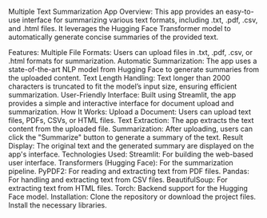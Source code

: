 Multiple Text Summarization App
Overview:
This app provides an easy-to-use interface for summarizing various text formats, including .txt, .pdf, .csv, and .html files. It leverages the Hugging Face Transformer model to automatically generate concise summaries of the provided text.

Features:
Multiple File Formats: Users can upload files in .txt, .pdf, .csv, or .html formats for summarization.
Automatic Summarization: The app uses a state-of-the-art NLP model from Hugging Face to generate summaries from the uploaded content.
Text Length Handling: Text longer than 2000 characters is truncated to fit the model’s input size, ensuring efficient summarization.
User-Friendly Interface: Built using Streamlit, the app provides a simple and interactive interface for document upload and summarization.
How It Works:
Upload a Document: Users can upload text files, PDFs, CSVs, or HTML files.
Text Extraction: The app extracts the text content from the uploaded file.
Summarization: After uploading, users can click the "Summarize" button to generate a summary of the text.
Result Display: The original text and the generated summary are displayed on the app's interface.
Technologies Used:
Streamlit: For building the web-based user interface.
Transformers (Hugging Face): For the summarization pipeline.
PyPDF2: For reading and extracting text from PDF files.
Pandas: For handling and extracting text from CSV files.
BeautifulSoup: For extracting text from HTML files.
Torch: Backend support for the Hugging Face model.
Installation:
Clone the repository or download the project files.
Install the necessary libraries.

